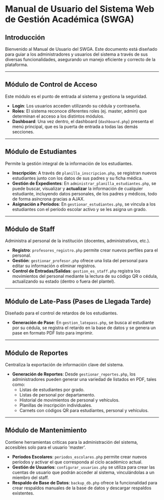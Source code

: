 # Manual de Usuario del Sistema Web de Gestión Académica (SWGA)

## Introducción

Bienvenido al Manual de Usuario del SWGA. Este documento está diseñado para guiar a los administradores y usuarios del sistema a través de sus diversas funcionalidades, asegurando un manejo eficiente y correcto de la plataforma.

---

## Módulo de Control de Acceso

Este módulo es el punto de entrada al sistema y gestiona la seguridad.

*   **Login**: Los usuarios acceden utilizando su cédula y contraseña.
*   **Roles**: El sistema reconoce diferentes roles (ej. master, admin) que determinan el acceso a los distintos módulos.
*   **Dashboard**: Una vez dentro, el dashboard (`dashboard.php`) presenta el menú principal, que es la puerta de entrada a todas las demás secciones.

---

## Módulo de Estudiantes

Permite la gestión integral de la información de los estudiantes.

*   **Inscripción**: A través de `planilla_inscripcion.php`, se registran nuevos estudiantes junto con los datos de sus padres y su ficha médica.
*   **Gestión de Expedientes**: En `administrar_planilla_estudiantes.php`, se puede buscar, visualizar y **actualizar** la información de cualquier estudiante, incluyendo datos personales, de los padres y médicos, todo de forma asíncrona gracias a AJAX.
*   **Asignación a Períodos**: En `gestionar_estudiantes.php`, se vincula a los estudiantes con el período escolar activo y se les asigna un grado.

---

## Módulo de Staff

Administra al personal de la institución (docentes, administrativos, etc.).

*   **Registro**: `profesores_registro.php` permite crear nuevos perfiles para el personal.
*   **Gestión**: `gestionar_profesor.php` ofrece una lista del personal para editar su información o eliminar registros.
*   **Control de Entradas/Salidas**: `gestion_es_staff.php` registra los movimientos del personal mediante la lectura de su código QR o cédula, actualizando su estado (dentro o fuera del plantel).

---

## Módulo de Late-Pass (Pases de Llegada Tarde)

Diseñado para el control de retardos de los estudiantes.

*   **Generación de Pase**: En `gestion_latepass.php`, se busca al estudiante por su cédula, se registra el retardo en la base de datos y se genera un pase en formato PDF listo para imprimir.

---

## Módulo de Reportes

Centraliza la exportación de información clave del sistema.

*   **Generación de Reportes**: Desde `gestionar_reportes.php`, los administradores pueden generar una variedad de listados en PDF, tales como:
    *   Listas de estudiantes por grado.
    *   Listas de personal por departamento.
    *   Historial de movimientos de personal y vehículos.
    *   Planillas de inscripción individuales.
    *   Carnets con códigos QR para estudiantes, personal y vehículos.

---

## Módulo de Mantenimiento

Contiene herramientas críticas para la administración del sistema, accesibles solo para el usuario 'master'.

*   **Períodos Escolares**: `periodos_escolares.php` permite crear nuevos períodos y activar el que corresponda al ciclo académico actual.
*   **Gestión de Usuarios**: `configurar_usuarios.php` se utiliza para crear las cuentas de usuario que podrán acceder al sistema, vinculándolas a un miembro del staff.
*   **Respaldo de Base de Datos**: `backup_db.php` ofrece la funcionalidad para crear respaldos manuales de la base de datos y descargar respaldos existentes.
